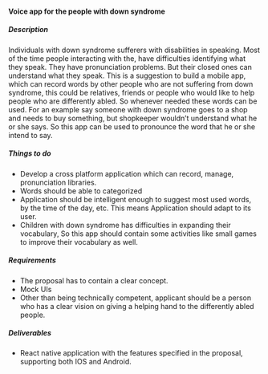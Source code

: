 #### Voice app for the people with down syndrome

##### Description
Individuals with down syndrome sufferers with disabilities in speaking. Most of the time people interacting with the, have difficulties identifying what they speak. They have pronunciation problems. But their closed ones can understand what they speak. This is a suggestion to build a mobile app, which can record words by other people who are not suffering from down syndrome, this could be relatives, friends or people who would like to help people who are differently abled. So whenever needed these words can be used. For an example say someone with down syndrome goes to a shop and needs to buy something, but shopkeeper wouldn’t understand what he or she says. So this app can be used to pronounce the word that he or she intend to say.

##### Things to do
- Develop a cross platform application which can record, manage, pronunciation libraries. 
- Words should be able to categorized
- Application should be intelligent enough to suggest most used words, by the time of the day, etc. This means Application should adapt to its user.
- Children with down syndrome has difficulties in expanding their vocabulary, So this app should contain some activities like small games to improve their vocabulary as well. 

##### Requirements
- The proposal has to contain a clear concept.
- Mock UIs
- Other than being technically competent, applicant should be a person who has a clear vision on giving a helping hand to the differently abled people. 

##### Deliverables
- React native application with the features specified in the proposal, supporting both IOS and Android.
